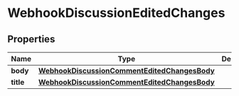 
# WebhookDiscussionEditedChanges

## Properties
Name | Type | Description | Notes
------------ | ------------- | ------------- | -------------
**body** | [**WebhookDiscussionCommentEditedChangesBody**](WebhookDiscussionCommentEditedChangesBody.md) |  |  [optional]
**title** | [**WebhookDiscussionCommentEditedChangesBody**](WebhookDiscussionCommentEditedChangesBody.md) |  |  [optional]



